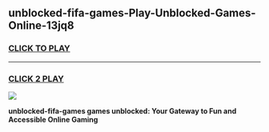 
## unblocked-fifa-games-Play-Unblocked-Games-Online-13jq8
<h3>
<a href="https://premium76.site?title=unblocked-fifa-games&ref=25A">CLICK TO PLAY</a></h3>
<hr>

<h3>
<a href="https://premium76.site?title=unblocked-fifa-games&ref=25A">CLICK 2 PLAY</a>
  
</h3>

<a href="https://premium76.site?title=unblocked-fifa-games&ref=25A"><img src="https://clearcache.store/games.png"></a>


**unblocked-fifa-games games unblocked: Your Gateway to Fun and Accessible Online Gaming**
